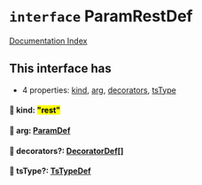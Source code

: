 # `interface` ParamRestDef

[Documentation Index](../README.md)

## This interface has

- 4 properties:
[kind](#-kind-rest),
[arg](#-arg-paramdef),
[decorators](#-decorators-decoratordef),
[tsType](#-tstype-tstypedef)


#### 📄 kind: <mark>"rest"</mark>



#### 📄 arg: [ParamDef](../type.ParamDef/README.md)



#### 📄 decorators?: [DecoratorDef](../interface.DecoratorDef/README.md)\[]



#### 📄 tsType?: [TsTypeDef](../type.TsTypeDef/README.md)



